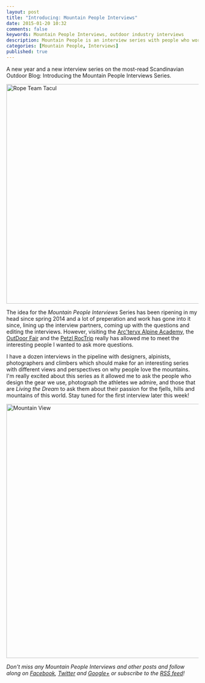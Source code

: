 ```yaml
---
layout: post
title: "Introducing: Mountain People Interviews"
date: 2015-01-20 10:32
comments: false
keywords: Mountain People Interviews, outdoor industry interviews
description: Mountain People is an interview series with people who work & play in the mountains.
categories: [Mountain People, Interviews]
published: true
---
```


A new year and a new interview series on the most-read Scandinavian Outdoor Blog: Introducing the Mountain People Interviews Series.

<a href="https://www.flickr.com/photos/hendrikmorkel/14710726426" title="Rope Team Tacul by Hendrik Morkel, on Flickr"><img src="https://farm3.staticflickr.com/2913/14710726426_e6150f2ff3_b.jpg" width="1024" height="576" alt="Rope Team Tacul"></a>

<!-- more -->

The idea for the *Mountain People Interviews* Series has been ripening in my head since spring 2014 and a lot of preperation and work has gone into it since, lining up the interview partners, coming up with the questions and editing the interviews. However, visiting the [Arc'teryx Alpine Academy](http://hikinginfinland.com/2014/07/arcteryx-alpine-academy-2014.html), the [OutDoor Fair](http://hikinginfinland.com/blog/categories/outdoor-fair-2014/) and the [Petzl RocTrip](http://hikinginfinland.com/2015/01/petzl-roctrip-2014-turkey.html) really has allowed me to meet the interesting people I wanted to ask more questions.

I have a dozen interviews in the pipeline with designers, alpinists, photographers and climbers which should make for an interesting series with different views and perspectives on why people love the mountains. I'm really excited about this series as it allowed me to ask the people who design the gear we use, photograph the athletes we admire, and those that are *Living the Dream* to ask them about their passion for the fjells, hills and mountains of this world. Stay tuned for the first interview later this week!

<a href="https://www.flickr.com/photos/mandj98/8658442801" title="Mountain View by James Marvin Phelps, on Flickr"><img src="https://farm9.staticflickr.com/8105/8658442801_a80bda06fd_b.jpg" width="1000" height="667" alt="Mountain View"></a>

*Don't miss any Mountain People Interviews and other posts and follow along on [Facebook](http://facebook.com/hikinginfinland), [Twitter](https://twitter.com/hendrikmorkel) and [Google+](https://plus.google.com/u/1/b/105082905705272949032/105082905705272949032/posts) or subscribe to the [RSS feed](http://hikinginfinland.com/atom.xml)!*
